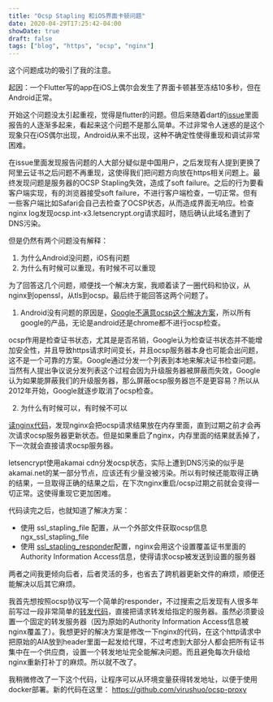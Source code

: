 ```yaml
---
title: "Ocsp Stapling 和iOS界面卡顿问题"
date: 2020-04-29T17:25:42-04:00
showDate: true
draft: false
tags: ["blog", "https", "ocsp", "nginx"]
---
```


这个问题成功的吸引了我的注意。

起因：一个Flutter写的app在iOS上偶尔会发生了界面卡顿甚至冻结10多秒，但在Android正常。

开始这个问题没太引起重视，觉得是flutter的问题。但后来随着dart的[issue](https://github.com/dart-lang/sdk/issues/41519)里面报告的人逐渐多起来，看起来这个问题不是那么简单。不过非常令人迷惑的是这个现象只在iOS偶尔出现，Android从来不出现，这种不确定性使得重现和调试非常困难。

在issue里面发现报告问题的人大部分疑似是中国用户，之后发现有人提到更换了阿里云证书之后问题不再重现，这使得我们把问题方向放在https相关问题上。最终发现问题是服务器的OCSP Stapling失效，造成了soft failure。之后的行为要看客户端实现，有的浏览器接受soft failure，不进行客户端检查，一切正常。但有一些客户端比如Safari会自己去检查了OCSP状态，从而造成界面无响应。检查nginx log发现ocsp.int-x3.letsencrypt.org请求超时，随后确认此域名遭到了DNS污染。

但是仍然有两个问题没有解释：

1. 为什么Android没问题，iOS有问题
2. 为什么有时候可以重现，有时候不可以重现

为了回答这几个问题，顺便找一个解决方案，我顺着读了一圈代码和协议，从nginx到openssl，从tls到ocsp。最后终于能回答这两个问题了。

<!--more--> 

1. Android没有问题的原因是，[Google不满意ocsp这个解决方案](https://blog.wirelessmoves.com/2015/03/ocsp-stapling-and-android-that-doesnt-care.html)，所以所有google的产品，无论是android还是chrome都不进行ocsp检查。

ocsp作用是检查证书状态，尤其是是否吊销，Google认为检查证书状态并不能增加安全性，并且导致https请求时间变长，并且ocsp服务器本身也可能会出问题，这不是一个可靠的方案。Google通过分发一个列表到本地来解决证书检查问题。当然有人提出争议说分发列表这个过程会因为升级服务器被屏蔽而失效，Google认为如果能屏蔽我们的升级服务器，那么屏蔽ocsp服务器岂不是更容易？所以从2012年开始，Google就逐步取消了ocsp检查。

2. 为什么有时候可以，有时候不可以

[读nginx代码](https://github.com/nginx/nginx/blob/c17bc31d41a0372002115899a2c64e89aeca7e7d/src/event/ngx_event_openssl_stapling.c#L554)，发现nginx会把ocsp请求结果放在内存里面，直到过期之前才会再次请求ocsp服务器更新状态。但是如果重启了nginx，内存里面的结果就丢掉了，下一次就会直接请求ocsp服务器。

letsencrypt使用akamai cdn分发ocsp状态，实际上遭到DNS污染的似乎是akamai.net的某一部分节点，应该还有少量没被污染。所以有时候还能取得正确的结果，一旦取得正确的结果之后，在下次nginx重启/ocsp过期之前就会变得一切正常。这使得重现它更加困难。

代码读完之后，也就知道了解决方案：

* 使用 ssl_stapling_file 配置，从一个外部文件获取ocsp信息 ngx_ssl_stapling_file 
* 使用 [ssl_stapling_responder](https://github.com/nginx/nginx/blob/c17bc31d41a0372002115899a2c64e89aeca7e7d/src/event/ngx_event_openssl_stapling.c#L382)配置，nginx会用这个设置覆盖证书里面的Authority Information Access信息，使得请求ocsp被发送到设置的服务器

两者之间我更倾向后者，后者灵活的多，也省去了跨机器更新文件的麻烦，顺便还能解决以后其它麻烦。

我首先想按照ocsp协议写一个简单的responder，不过搜索之后发现有人很多年前写过一段非常简单的[转发代码](https://github.com/dlecorfec/ocsp-proxy)，直接把请求转发给指定的服务器。虽然必须要设置一个固定的转发服务器（因为原始的Authority Information Access信息被nginx覆盖了）。我想更好的解决方案是修改一下nginx的代码，在这个http请求中把原始的AIA放到header里面一起发给代理，不过考虑到大部分人都会把所有证书集中在一个供应商，设置一个转发地址完全能解决问题。而且避免每次升级给nginx重新打补丁的麻烦。所以就不改了。

我稍微修改了一下这个代码，让程序可以从环境变量获得转发地址，以便于使用docker部署。新的代码在这里： https://github.com/virushuo/ocsp-proxy


